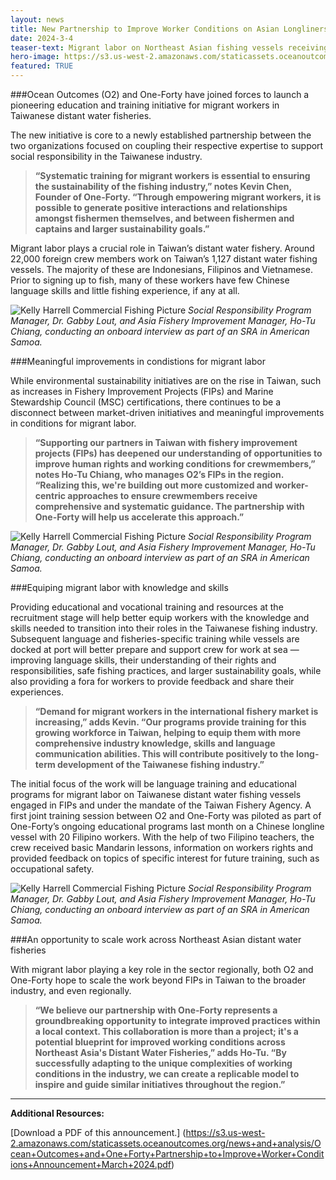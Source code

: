 ```yaml
---
layout: news
title: New Partnership to Improve Worker Conditions on Asian Longliners
date: 2024-3-4
teaser-text: Migrant labor on Northeast Asian fishing vessels receiving educational and vocational training as part of a new initiative to improve social responsibility in Asian seafood production.
hero-image: https://s3.us-west-2.amazonaws.com/staticassets.oceanoutcomes.org/news+and+analysis/hero+images/ocean-outcomes-partners-with-one-forty-improve-worker-conditions-taiwanese-fishing-industry-hero.png
featured: TRUE
---
```

###Ocean Outcomes (O2) and One-Forty have joined forces to launch a pioneering education and training initiative for migrant workers in Taiwanese distant water fisheries.

The new initiative is core to a newly established partnership between the two organizations focused on coupling their respective expertise to support social responsibility in the Taiwanese industry.

>**“Systematic training for migrant workers is essential to ensuring the sustainability of the fishing industry,” notes Kevin Chen, Founder of One-Forty. “Through empowering migrant workers, it is possible to generate positive interactions and relationships amongst fishermen themselves, and between fishermen and captains and larger sustainability goals.”**

Migrant labor plays a crucial role in Taiwan’s distant water fishery. Around 22,000 foreign crew members work on Taiwan’s 1,127 distant water fishing vessels. The majority of these are Indonesians, Filipinos and Vietnamese. Prior to signing up to fish, many of these workers have few Chinese language skills and little fishing experience, if any at all.

![Kelly Harrell Commercial Fishing Picture](https://s3.us-west-2.amazonaws.com/staticassets.oceanoutcomes.org/news+and+analysis/kelly-harrell-selected-as-next-executive-director-supporting-image.png) 
*Social Responsibility Program Manager, Dr. Gabby Lout, and Asia Fishery Improvement Manager, Ho-Tu Chiang, conducting an onboard interview as part of an SRA in American Samoa.*

###Meaningful improvements in condistions for migrant labor

While environmental sustainability initiatives are on the rise in Taiwan, such as increases in Fishery Improvement Projects (FIPs) and Marine Stewardship Council (MSC) certifications, there continues to be a disconnect between market-driven initiatives and meaningful improvements in conditions for migrant labor.

>**“Supporting our partners in Taiwan with fishery improvement projects (FIPs) has deepened our understanding of opportunities to improve human rights and working conditions for crewmembers,” notes Ho-Tu Chiang, who manages O2’s FIPs in the region. “Realizing this, we're building out more customized and worker-centric approaches to ensure crewmembers receive comprehensive and systematic guidance. The partnership with One-Forty will help us accelerate this approach.”**

![Kelly Harrell Commercial Fishing Picture](https://s3.us-west-2.amazonaws.com/staticassets.oceanoutcomes.org/news+and+analysis/kelly-harrell-selected-as-next-executive-director-supporting-image.png) 
*Social Responsibility Program Manager, Dr. Gabby Lout, and Asia Fishery Improvement Manager, Ho-Tu Chiang, conducting an onboard interview as part of an SRA in American Samoa.*

###Equiping migrant labor with knowledge and skills

Providing educational and vocational training and resources at the recruitment stage will help better equip workers with the knowledge and skills needed to transition into their roles in the Taiwanese fishing industry. Subsequent language and fisheries-specific training while vessels are docked at port will better prepare and support crew for work at sea — improving language skills, their understanding of their rights and responsibilities, safe fishing practices, and larger sustainability goals, while also providing a fora for workers to provide feedback and share their experiences.

>**“Demand for migrant workers in the international fishery market is increasing,” adds Kevin. “Our programs provide training for this growing workforce in Taiwan, helping to equip them with more comprehensive industry knowledge, skills and language communication abilities. This will contribute positively to the long-term development of the Taiwanese fishing industry.”**

The initial focus of the work will be language training and educational programs for migrant labor on Taiwanese distant water fishing vessels engaged in FIPs and under the mandate of the Taiwan Fishery Agency. A first joint training session between O2 and One-Forty was piloted as part of One-Forty’s ongoing educational programs last month on a Chinese longline vessel with 20 Filipino workers. With the help of two Filipino teachers, the crew received basic Mandarin lessons, information on workers rights and provided feedback on topics of specific interest for future training, such as occupational safety.

![Kelly Harrell Commercial Fishing Picture](https://s3.us-west-2.amazonaws.com/staticassets.oceanoutcomes.org/news+and+analysis/kelly-harrell-selected-as-next-executive-director-supporting-image.png) 
*Social Responsibility Program Manager, Dr. Gabby Lout, and Asia Fishery Improvement Manager, Ho-Tu Chiang, conducting an onboard interview as part of an SRA in American Samoa.*

###An opportunity to scale work across Northeast Asian distant water fisheries

With migrant labor playing a key role in the sector regionally, both O2 and One-Forty hope to scale the work beyond FIPs in Taiwan to the broader industry, and even regionally.

>**“We believe our partnership with One-Forty represents a groundbreaking opportunity to integrate improved practices within a local context. This collaboration is more than a project; it's a potential blueprint for improved working conditions across Northeast Asia's Distant Water Fisheries,” adds Ho-Tu. “By successfully adapting to the unique complexities of working conditions in the industry, we can create a replicable model to inspire and guide similar initiatives throughout the region.”**

----

**Additional Resources:**

[Download a PDF of this announcement.] (https://s3.us-west-2.amazonaws.com/staticassets.oceanoutcomes.org/news+and+analysis/Ocean+Outcomes+and+One+Forty+Partnership+to+Improve+Worker+Conditions+Announcement+March+2024.pdf)
